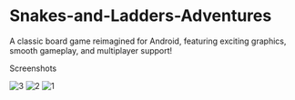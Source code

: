 # Snakes-and-Ladders-Adventures
A classic board game reimagined for Android, featuring exciting graphics, smooth gameplay, and multiplayer support!

Screenshots 

![3](https://github.com/user-attachments/assets/e10ef29f-c112-4d81-90d9-57771c80021b)
![2](https://github.com/user-attachments/assets/a9668204-b17a-4fc1-9645-d54497a2bfed)
![1](https://github.com/user-attachments/assets/e3349361-fddf-47e9-a897-44553647c7c4)

